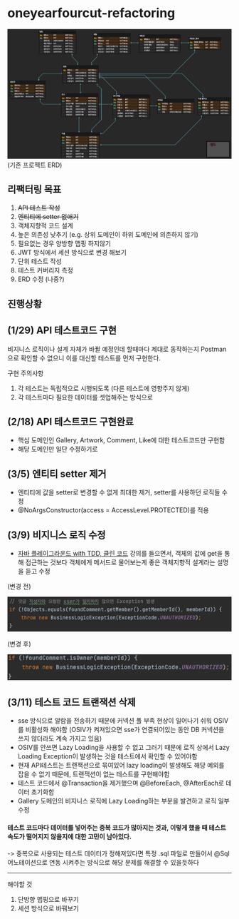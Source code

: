# oneyearfourcut-refactoring

![img.png](imgDirectory/img.png)
(기존 프로젝트 ERD)
## 리팩터링 목표
1. ~~API 테스트 작성~~
2. ~~엔티티에 setter 없애기~~
3. 객체지향적 코드 설계 
4. 높은 의존성 낮추기 (e.g. 상위 도메인이 하위 도메인에 의존하지 않기)
5. 필요없는 경우 양방향 맵핑 하지않기 
6. JWT 방식에서 세션 방식으로 변경 해보기 
7. 단위 테스트 작성 
8. 테스트 커버리지 측정 
9. ERD 수정 (나중?)

## 진행상황

##  (1/29) API 테스트코드 구현

비지니스 로직이나 설계 자체가 바뀔 예정인데 할때마다 제대로 동작하는지 Postman으로 확인할 수 없으니 이를 대신할 테스트를 먼저 구현한다.

구현 주의사항
1. 각 테스트는 독립적으로 시행되도록 (다른 테스트에 영향주지 않게)
2. 각 테스트마다 필요한 데이터를 셋업해주는 방식으로


## (2/18) API 테스트코드 구현완료
- 핵심 도메인인 Gallery, Artwork, Comment, Like에 대한 테스트코드만 구현함
- 해당 도메인만 일단 수정하기로

## (3/5) 엔티티 setter 제거
- 엔티티에 값을 setter로 변경할 수 없게 최대한 제거, setter를 사용하던 로직들 수정 
- @NoArgsConstructor(access = AccessLevel.PROTECTED)를 적용

## (3/9) 비지니스 로직 수정
- [자바 플레이그라운드 with TDD, 클린 코드](https://edu.nextstep.camp/c/9WPRB0ys/) 강의를 들으면서, 객체의 값에 get을 통해 접근하는 것보다 객체에게 메서드로 물어보는게 좋은 객체지향적 설계라는 설명을 듣고 수정

(변경 전)

![변경 전](imgDirectory/img_1.png)

(변경 후)

![변경 후](imgDirectory/img_2.png)

## (3/11) 테스트 코드 트랜잭션 삭제
- sse 방식으로 알람을 전송하기 때문에 커넥션 풀 부족 현상이 일어나기 쉬워 OSIV를 비활성화 해야함 (OSIV가 켜져있으면 sse가 연결되어있는 동안 DB 커넥션을 쓰지 않더라도 계속 가지고 있음)
- OSIV를 안쓰면 Lazy Loading을 사용할 수 없고 그러기 때문에 로직 상에서 Lazy Loading Exception이 발생하는 것을 테스트에서 확인할 수 있어야함
- 현재 API테스트는 트랜잭션으로 묶여있어 lazy loading이 발생해도 해당 예외를 잡을 수 없기 때문에, 트랜잭션이 없는 테스트를 구현해야함
- 테스트 코드에서 @Transaction을 제거했으며 @BeforeEach, @AfterEach로 데이터 초기화함
- Gallery 도메인의 비지니스 로직에 Lazy Loading하는 부분을 발견하고 로직 일부 수정

#### 테스트 코드마다 데이터를 넣어주는 중복 코드가 많아지는 것과, 이렇게 했을 때 테스트 속도가 떨어지지 않을지에 대한 고민이 남아있다.
-> 중복으로 사용되는 테스트 데이터가 정해져있다면 특정 .sql 파일로 만들어서 @Sql 어노테이션으로 연동 시켜주는 방식으로 해당 문제를 해결할 수 있을듯하다 

---


해야할 것
1. 단방향 맵핑으로 바꾸기
2. 세션 방식으로 바꿔보기